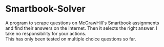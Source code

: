 # Smartbook-Solver
A program to scrape questions on McGrawHill's Smartbook assignments and find their answers on the internet. Then it selects the right answer.
I take no responsibility for your actions.
<br>
This has only been tested on multiple choice questions so far.
